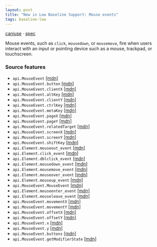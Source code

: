 ```yaml
---
layout: post
title: "New in Low Baseline Support: Mouse events"
tags: baseline-low
---
```


[caniuse](https://caniuse.com/?search=mouse-events) · [spec](https://w3c.github.io/uievents/#events-mouse-types)

Mouse events, such as `click`, `mousedown`, or `mousemove`, fire when users interact with an input or pointing device such as a mouse, trackpad, or touchscreen.

### Source features

- ``api.MouseEvent`` [[mdn]](https://developer.mozilla.org/en-US/search?q=api.MouseEvent)
- ``api.MouseEvent.button`` [[mdn]](https://developer.mozilla.org/en-US/search?q=api.MouseEvent.button)
- ``api.MouseEvent.clientX`` [[mdn]](https://developer.mozilla.org/en-US/search?q=api.MouseEvent.clientX)
- ``api.MouseEvent.altKey`` [[mdn]](https://developer.mozilla.org/en-US/search?q=api.MouseEvent.altKey)
- ``api.MouseEvent.clientY`` [[mdn]](https://developer.mozilla.org/en-US/search?q=api.MouseEvent.clientY)
- ``api.MouseEvent.ctrlKey`` [[mdn]](https://developer.mozilla.org/en-US/search?q=api.MouseEvent.ctrlKey)
- ``api.MouseEvent.metaKey`` [[mdn]](https://developer.mozilla.org/en-US/search?q=api.MouseEvent.metaKey)
- ``api.MouseEvent.pageX`` [[mdn]](https://developer.mozilla.org/en-US/search?q=api.MouseEvent.pageX)
- ``api.MouseEvent.pageY`` [[mdn]](https://developer.mozilla.org/en-US/search?q=api.MouseEvent.pageY)
- ``api.MouseEvent.relatedTarget`` [[mdn]](https://developer.mozilla.org/en-US/search?q=api.MouseEvent.relatedTarget)
- ``api.MouseEvent.screenX`` [[mdn]](https://developer.mozilla.org/en-US/search?q=api.MouseEvent.screenX)
- ``api.MouseEvent.screenY`` [[mdn]](https://developer.mozilla.org/en-US/search?q=api.MouseEvent.screenY)
- ``api.MouseEvent.shiftKey`` [[mdn]](https://developer.mozilla.org/en-US/search?q=api.MouseEvent.shiftKey)
- ``api.Element.mouseout_event`` [[mdn]](https://developer.mozilla.org/en-US/search?q=api.Element.mouseout_event)
- ``api.Element.click_event`` [[mdn]](https://developer.mozilla.org/en-US/search?q=api.Element.click_event)
- ``api.Element.dblclick_event`` [[mdn]](https://developer.mozilla.org/en-US/search?q=api.Element.dblclick_event)
- ``api.Element.mousedown_event`` [[mdn]](https://developer.mozilla.org/en-US/search?q=api.Element.mousedown_event)
- ``api.Element.mousemove_event`` [[mdn]](https://developer.mozilla.org/en-US/search?q=api.Element.mousemove_event)
- ``api.Element.mouseover_event`` [[mdn]](https://developer.mozilla.org/en-US/search?q=api.Element.mouseover_event)
- ``api.Element.mouseup_event`` [[mdn]](https://developer.mozilla.org/en-US/search?q=api.Element.mouseup_event)
- ``api.MouseEvent.MouseEvent`` [[mdn]](https://developer.mozilla.org/en-US/search?q=api.MouseEvent.MouseEvent)
- ``api.Element.mouseenter_event`` [[mdn]](https://developer.mozilla.org/en-US/search?q=api.Element.mouseenter_event)
- ``api.Element.mouseleave_event`` [[mdn]](https://developer.mozilla.org/en-US/search?q=api.Element.mouseleave_event)
- ``api.MouseEvent.movementX`` [[mdn]](https://developer.mozilla.org/en-US/search?q=api.MouseEvent.movementX)
- ``api.MouseEvent.movementY`` [[mdn]](https://developer.mozilla.org/en-US/search?q=api.MouseEvent.movementY)
- ``api.MouseEvent.offsetX`` [[mdn]](https://developer.mozilla.org/en-US/search?q=api.MouseEvent.offsetX)
- ``api.MouseEvent.offsetY`` [[mdn]](https://developer.mozilla.org/en-US/search?q=api.MouseEvent.offsetY)
- ``api.MouseEvent.x`` [[mdn]](https://developer.mozilla.org/en-US/search?q=api.MouseEvent.x)
- ``api.MouseEvent.y`` [[mdn]](https://developer.mozilla.org/en-US/search?q=api.MouseEvent.y)
- ``api.MouseEvent.buttons`` [[mdn]](https://developer.mozilla.org/en-US/search?q=api.MouseEvent.buttons)
- ``api.MouseEvent.getModifierState`` [[mdn]](https://developer.mozilla.org/en-US/search?q=api.MouseEvent.getModifierState)
